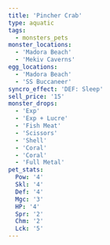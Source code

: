 ```yaml
---
title: 'Pincher Crab'
type: aquatic
tags:
  - monsters_pets
monster_locations:
  - 'Madora Beach'
  - 'Mekiv Caverns'
egg_locations:
  - 'Madora Beach'
  - 'SS Buccaneer'
syncro_effect: 'DEF: Sleep'
sell_price: '15'
monster_drops:
  - 'Exp'
  - 'Exp + Lucre'
  - 'Fish Meat'
  - 'Scissors'
  - 'Shell'
  - 'Coral'
  - 'Coral'
  - 'Full Metal'
pet_stats:
  Pow: '4'
  Skl: '4'
  Def: '4'
  Mgc: '3'
  HP: '4'
  Spr: '2'
  Chm: '2'
  Lck: '5'
---
```

